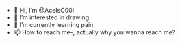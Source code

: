 - 👋 Hi, I’m @AceIsC00l
- 👀 I’m interested in drawing 
- 🌱 I’m currently learning pain
- 📫 How to reach me-, actually why you wanna reach me?

<!---
AceIsC00l/AceIsC00l is a ✨ special ✨ repository because its `README.md` (this file) appears on your GitHub profile.
You can click the Preview link to take a look at your changes.
--->
